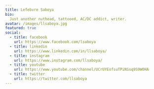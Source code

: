 ```yaml
---
title: Lefebvre Saboya
bio: 
  Just another nuthead, tattooed, AC/DC addict, writer.
avatar: /images/llsaboya.jpg
featured: true
social:
  - title: facebook
    url: https://www.facebook.com/lsaboya
  - title: linkedin
    url: https://www.linkedin.com/in/llsaboya/
  - title: instagram
    url: https://www.instagram.com/llsaboya/
  - title: youtube
    url: https://www.youtube.com/channel/UCrUYEofsuTPiNSsq9S9W0HA
  - title: twitter
    url: https://twitter.com/llsaboya
---
```

